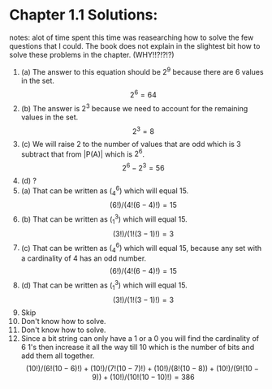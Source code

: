 # Chapter 1.1 Solutions:
notes: alot of time spent this time was reasearching how to solve the few questions that I could. The book does not explain in the slightest bit how to solve these problems in the chapter. (WHY!!?!?!?)

1. (a) The answer to this equation should be $2^9$ because there are 6 values in the set.
$$2^6 = 64$$
1. (b) The answer is $2^3$ because we need to account for the remaining values in the set.
$$2^3 = 8$$
1. (c) We will raise 2 to the number of values that are odd which is 3 subtract that from |P(A)| which is $2^6$.
$$2^6 - 2^3 = 56$$
1. (d) ?
2. (a) That can be written as $(^6_4)$ which will equal 15.
$$(6!)/(4!(6-4)!) = 15$$
2. (b) That can be written as $(^3_1)$ which will equal 15.
$$(3!)/(1!(3-1)!) = 3$$
2. (c) That can be written as $(^6_4)$ which will equal 15, because any set with a cardinality of 4 has an odd number.
$$(6!)/(4!(6-4)!) = 15$$
2. (d) That can be written as $(^3_1)$ which will equal 15.
$$(3!)/(1!(3-1)!) = 3$$
3. Skip
4. Don't know how to solve.
5. Don't know how to solve.
6. Since a bit string can only have a 1 or a 0 you will find the cardinality of 6 1's then increase it all the way till 10 which is the number of bits and add them all together.
$$(10!)/(6!(10-6)!) + (10!)/(7!(10-7)!) + (10!)/(8!(10-8)) + (10!)/(9!(10-9)) + (10!)/(10!(10-10)!) = 386$$


